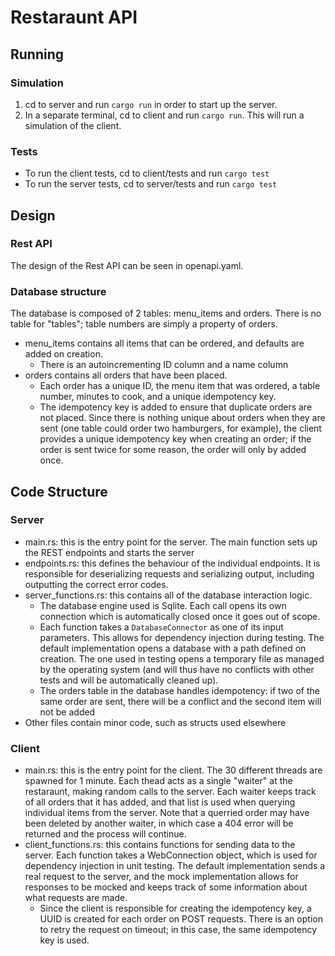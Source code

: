 # Restaraunt API
## Running
### Simulation
1. cd to server and run `cargo run` in order to start up the server.
2. In a separate terminal, cd to client and run `cargo run`. This will run a simulation of the client.
### Tests
- To run the client tests, cd to client/tests and run `cargo test`
- To run the server tests, cd to server/tests and run `cargo test`
## Design
### Rest API
The design of the Rest API can be seen in openapi.yaml.
### Database structure
The database is composed of 2 tables: menu_items and orders. There is no table for "tables"; table numbers are simply a property of orders.
- menu_items contains all items that can be ordered, and defaults are added on creation.
  - There is an autoincrementing ID column and a name column
- orders contains all orders that have been placed.
  - Each order has a unique ID, the menu item that was ordered, a table number, minutes to cook, and a unique idempotency key.
  - The idempotency key is added to ensure that duplicate orders are not placed. Since there is nothing unique about orders when they are sent (one table could order two hamburgers, for example), the client provides a unique idempotency key when creating an order; if the order is sent twice for some reason, the order will only by added once.
## Code Structure
### Server
- main.rs: this is the entry point for the server. The main function sets up the REST endpoints and starts the server
- endpoints.rs: this defines the behaviour of the individual endpoints. It is responsible for deserializing requests and serializing output, including outputting the correct error codes.
- server_functions.rs: this contains all of the database interaction logic.
  - The database engine used is Sqlite. Each call opens its own connection which is automatically closed once it goes out of scope.
  - Each function takes a `DatabaseConnector` as one of its input parameters. This allows for dependency injection during testing. The default implementation opens a database with a path defined on creation. The one used in testing opens a temporary file as managed by the operating system (and will thus have no conflicts with other tests and will be automatically cleaned up).
  - The orders table in the database handles idempotency: if two of the same order are sent, there will be a conflict and the second item will not be added
- Other files contain minor code, such as structs used elsewhere
### Client
- main.rs: this is the entry point for the client. The 30 different threads are spawned for 1 minute. Each thead acts as a single "waiter" at the restaraunt, making random calls to the server. Each waiter keeps track of all orders that it has added, and that list is used when querying individual items from the server. Note that a querried order may have been deleted by another waiter, in which case a 404 error will be returned and the process will continue.
- client_functions.rs: this contains functions for sending data to the server. Each function takes a WebConnection object, which is used for dependency injection in unit testing. The default implementation sends a real request to the server, and the mock implementation allows for responses to be mocked and keeps track of some information about what requests are made.
  - Since the client is responsible for creating the idempotency key, a UUID is created for each order on POST requests. There is an option to retry the request on timeout; in this case, the same idempotency key is used.

